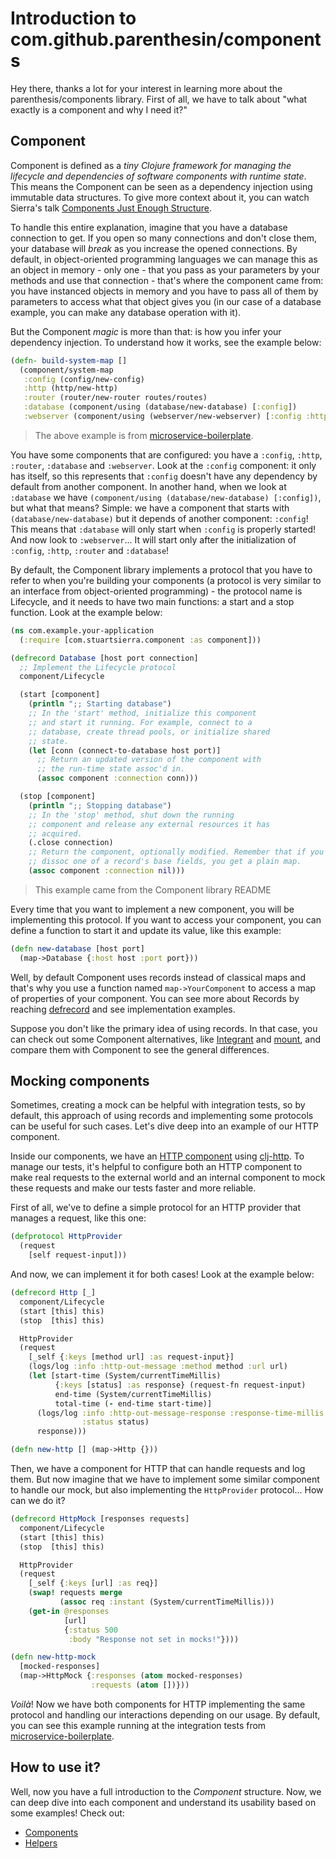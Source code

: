 # Introduction to com.github.parenthesin/components

Hey there, thanks a lot for your interest in learning more about the parenthesis/components library. First of all, we have to talk about "what exactly is a component and why I need it?"

## Component
Component is defined as a *tiny Clojure framework for managing the lifecycle and dependencies of software components with runtime state*. This means the Component can be seen as a dependency injection using immutable data structures. To give more context about it, you can watch Sierra's talk [Components Just Enough Structure](https://youtu.be/13cmHf_kt-Q?si=VribqpkKYOofgAWz).

To handle this entire explanation, imagine that you have a database connection to get. If you open so many connections and don't close them, your database will *break* as you increase the opened connections. By default, in object-oriented programming languages we can manage this as an object in memory - only one - that you pass as your parameters by your methods and use that connection - that's where the component came from: you have instanced objects in memory and you have to pass all of them by parameters to access what that object gives you (in our case of a database example, you can make any database operation with it). 

But the Component *magic* is more than that: is how you infer your dependency injection. To understand how it works, see the example below:
```clojure
(defn- build-system-map []
  (component/system-map
   :config (config/new-config)
   :http (http/new-http)
   :router (router/new-router routes/routes)
   :database (component/using (database/new-database) [:config])
   :webserver (component/using (webserver/new-webserver) [:config :http :router :database])))
```
> The above example is from [microservice-boilerplate](https://github.com/parenthesin/microservice-boilerplate).

You have some components that are configured: you have a `:config`, `:http`, `:router`, `:database` and `:webserver`. Look at the `:config` component: it only has itself, so this represents that `:config` doesn't have any dependency by default from another component. In another hand, when we look at `:database` we have `(component/using (database/new-database) [:config])`, but what that means? Simple: we have a component that starts with `(database/new-database)` but it depends of another component: `:config`! This means that `:database` will only start when `:config` is properly started! And now look to `:webserver`... It will start only after the initialization of `:config`, `:http`, `:router` and `:database`!

By default, the Component library implements a protocol that you have to refer to when you're building your components (a protocol is very similar to an interface from object-oriented programming) - the protocol name is Lifecycle, and it needs to have two main functions: a start and a stop function. Look at the example below:
```clojure
(ns com.example.your-application
  (:require [com.stuartsierra.component :as component]))

(defrecord Database [host port connection]
  ;; Implement the Lifecycle protocol
  component/Lifecycle

  (start [component]
    (println ";; Starting database")
    ;; In the 'start' method, initialize this component
    ;; and start it running. For example, connect to a
    ;; database, create thread pools, or initialize shared
    ;; state.
    (let [conn (connect-to-database host port)]
      ;; Return an updated version of the component with
      ;; the run-time state assoc'd in.
      (assoc component :connection conn)))

  (stop [component]
    (println ";; Stopping database")
    ;; In the 'stop' method, shut down the running
    ;; component and release any external resources it has
    ;; acquired.
    (.close connection)
    ;; Return the component, optionally modified. Remember that if you
    ;; dissoc one of a record's base fields, you get a plain map.
    (assoc component :connection nil)))
```
> This example came from the Component library README

Every time that you want to implement a new component, you will be implementing this protocol. If you want to access your component, you can define a function to start it and update its value, like this example:
```clojure
(defn new-database [host port]
  (map->Database {:host host :port port}))
```

Well, by default Component uses records instead of classical maps and that's why you use a function named `map->YourComponent` to access a map of properties of your component. You can see more about Records by reaching [defrecord](https://docs.clj.codes/org.clojure/clojure/clojure.core/defrecord/0) and see implementation examples.

Suppose you don't like the primary idea of using records. In that case, you can check out some Component alternatives, like [Integrant](https://github.com/weavejester/integrant) and [mount](https://github.com/tolitius/mount), and compare them with Component to see the general differences.

## Mocking components
Sometimes, creating a mock can be helpful with integration tests, so by default, this approach of using records and implementing some protocols can be useful for such cases. Let's dive deep into an example of our HTTP component.

Inside our components, we have an [HTTP component](https://github.com/parenthesin/components/blob/main/src/parenthesin/components/http/clj_http.clj) using [clj-http](https://github.com/dakrone/clj-http). To manage our tests, it's helpful to configure both an HTTP component to make real requests to the external world and an internal component to mock these requests and make our tests faster and more reliable.

First of all, we've to define a simple protocol for an HTTP provider that manages a request, like this one:
```clojure
(defprotocol HttpProvider
  (request
    [self request-input]))
```
And now, we can implement it for both cases! Look at the example below:
```clojure
(defrecord Http [_]
  component/Lifecycle
  (start [this] this)
  (stop  [this] this)

  HttpProvider
  (request
    [_self {:keys [method url] :as request-input}]
    (logs/log :info :http-out-message :method method :url url)
    (let [start-time (System/currentTimeMillis)
          {:keys [status] :as response} (request-fn request-input)
          end-time (System/currentTimeMillis)
          total-time (- end-time start-time)]
      (logs/log :info :http-out-message-response :response-time-millis total-time
                :status status)
      response)))

(defn new-http [] (map->Http {}))
```
Then, we have a component for HTTP that can handle requests and log them. But now imagine that we have to implement some similar component to handle our mock, but also implementing the `HttpProvider` protocol... How can we do it?
```clojure
(defrecord HttpMock [responses requests]
  component/Lifecycle
  (start [this] this)
  (stop  [this] this)

  HttpProvider
  (request
    [_self {:keys [url] :as req}]
    (swap! requests merge
           (assoc req :instant (System/currentTimeMillis)))
    (get-in @responses
            [url]
            {:status 500
             :body "Response not set in mocks!"})))

(defn new-http-mock
  [mocked-responses]
  (map->HttpMock {:responses (atom mocked-responses)
                  :requests (atom [])}))
```
*Voilà*! Now we have both components for HTTP implementing the same protocol and handling our interactions depending on our usage. By default, you can see this example running at the integration tests from [microservice-boilerplate](https://github.com/parenthesin/microservice-boilerplate/blob/main/test/integration/microservice_boilerplate/wallet_test.clj#L25).

## How to use it?
Well, now you have a full introduction to the *Component* structure. Now, we can deep dive into each component and understand its usability based on some examples! Check out:
- [Components](components.md)
- [Helpers](helpers.md)

